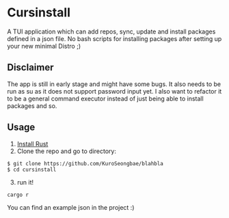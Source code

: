 # Cursinstall
A TUI application which can add repos, sync, update and install packages defined in a json file.
No bash scripts for installing packages after setting up your new minimal Distro ;)

## Disclaimer
The app is still in early stage and might have some bugs. It also needs to be run as su as it does not support password input yet. I also want to refactor it to be a general command executor instead of just being able to install packages and so.

## Usage
1. [Install Rust](https://www.rust-lang.org/tools/install)
2. Clone the repo and go to directory:
```
$ git clone https://github.com/KuroSeongbae/blahbla
$ cd cursinstall
```
3. run it!
```
cargo r
```
You can find an example json in the project :)
